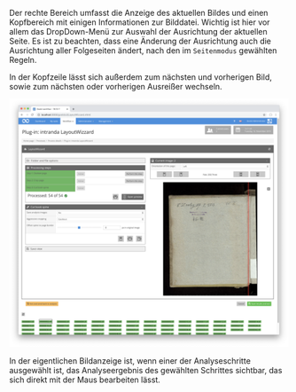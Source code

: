 Der rechte Bereich umfasst die Anzeige des aktuellen Bildes und einen Kopfbereich mit einigen Informationen zur Bilddatei. Wichtig ist hier vor allem das DropDown-Menü zur Auswahl der Ausrichtung der aktuellen Seite. Es ist zu beachten, dass eine Änderung der Ausrichtung auch die Ausrichtung aller Folgeseiten ändert, nach den im `Seitenmodus` gewählten Regeln.

In der Kopfzeile lässt sich außerdem zum nächsten und vorherigen Bild, sowie zum nächsten oder vorherigen Ausreißer wechseln.

![Bildanzeige eines ausgewählten Analyseschrittes](images/goobi-plugin-step-layoutwizzard_screen_08.png)

In der eigentlichen Bildanzeige ist, wenn einer der Analyseschritte ausgewählt ist, das Analyseergebnis des gewählten Schrittes sichtbar, das sich direkt mit der Maus bearbeiten lässt.